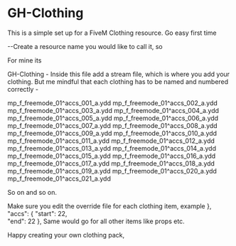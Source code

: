 # GH-Clothing
This is a simple set up for a FiveM Clothing resource. Go easy first time


--Create a resource name you would like to call it, so 

For mine its 

GH-Clothing - Inside this file add a stream file, which is where you add your clothing. But me mindful that each clothing has to be named and numbered correctly -

mp_f_freemode_01^accs_001_a.ydd
mp_f_freemode_01^accs_002_a.ydd
mp_f_freemode_01^accs_003_a.ydd
mp_f_freemode_01^accs_004_a.ydd
mp_f_freemode_01^accs_005_a.ydd
mp_f_freemode_01^accs_006_a.ydd
mp_f_freemode_01^accs_007_a.ydd
mp_f_freemode_01^accs_008_a.ydd
mp_f_freemode_01^accs_009_a.ydd
mp_f_freemode_01^accs_010_a.ydd
mp_f_freemode_01^accs_011_a.ydd
mp_f_freemode_01^accs_012_a.ydd
mp_f_freemode_01^accs_013_a.ydd
mp_f_freemode_01^accs_014_a.ydd
mp_f_freemode_01^accs_015_a.ydd
mp_f_freemode_01^accs_016_a.ydd
mp_f_freemode_01^accs_017_a.ydd
mp_f_freemode_01^accs_018_a.ydd
mp_f_freemode_01^accs_019_a.ydd
mp_f_freemode_01^accs_020_a.ydd
mp_f_freemode_01^accs_021_a.ydd

So on and so on. 

Make sure you edit the override file for each clothing item, example
 },
"accs": {
  "start": 22,                
  "end": 22
},
Same would go for all other items like props etc.

Happy creating your own clothing pack, 

